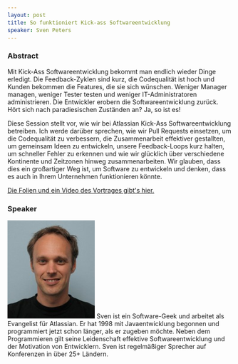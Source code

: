 ```yaml
---
layout: post
title: So funktioniert Kick-ass Softwareentwicklung
speaker: Sven Peters
---
```


### Abstract

Mit Kick-Ass Softwareentwicklung bekommt man endlich wieder Dinge erledigt. Die Feedback-Zyklen sind kurz, die Codequalität ist hoch und Kunden bekommen die Features, die sie sich wünschen. Weniger Manager managen, weniger Tester testen und weniger IT-Administratoren administrieren. Die Entwickler erobern die Softwareentwicklung zurück. Hört sich nach paradiesischen Zuständen an? Ja, so ist es!

Diese Session stellt vor, wie wir bei Atlassian Kick-Ass Softwareentwicklung betreiben. Ich werde darüber sprechen, wie wir Pull Requests einsetzen, um die Codequalität zu verbessern, die Zusammenarbeit effektiver gestallten, um gemeinsam Ideen zu entwickeln, unsere Feedback-Loops kurz halten, um schneller Fehler zu erkennen und wie wir glücklich über verschiedene Kontinente und Zeitzonen hinweg zusammenarbeiten. Wir glauben, dass dies ein großartiger Weg ist, um Software zu entwickeln und denken, dass es auch in Ihrem Unternehmen funktionieren könnte.

[Die Folien und ein Video des Vortrages gibt's hier.](http://svenpet.com/talks/how-to-do-kick-ass-software-development/)

### Speaker

<img src="/speakerpics/svenpeters.jpg" class="speakerpic"/>
Sven ist ein Software-Geek und arbeitet als Evangelist für Atlassian. Er hat 1998 mit Javaentwicklung begonnen und programmiert jetzt schon länger, als er zugeben möchte. Neben dem Programmieren gilt seine Leidenschaft effektive Softwareentwicklung und der Motivation von Entwicklern. Sven ist regelmäßiger Sprecher auf Konferenzen in über 25+ Ländern.
